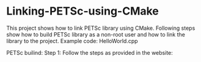 # Linking-PETSc-using-CMake
This project shows how to link PETSc library using CMake. Following steps show how to build PETSc library as a non-root user and how to link the library to the project. 
Example code: HelloWorld.cpp

PETSc builind:
Step 1: Follow the steps as provided in the website:




